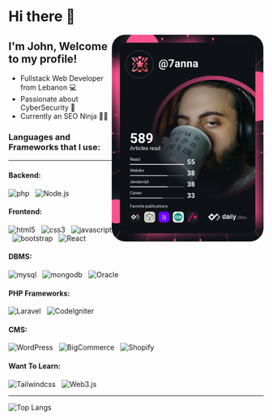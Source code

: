 # Hi there 👋

<div align="right">
  <a href="https://app.daily.dev/7anna" target="_blank">
    <img
      width="300"
      align="right"
      alt="John Najm's Dev Card"
      src="https://github.com/JohnNajm/JohnNajm/blob/master/devcard.svg"
      >
  </a>

</div>


<div align = "left">

## I'm John, Welcome to my profile!

- Fullstack Web Developer from Lebanon 💻
- Passionate about CyberSecurity 🖤
- Currently an SEO Ninja 🐱‍👤


### Languages and Frameworks that I use:
___

#### Backend:

<img src="https://img.shields.io/badge/-PHP-777BB4?logo=php&logoColor=white&style=flat" alt="php"> &nbsp; 
<img src="https://img.shields.io/badge/-Node.js-339933?logo=node.js&logoColor=white&style=flat" alt="Node.js"> 

#### Frontend:
<img src="https://img.shields.io/badge/-HTML5-E34F26?logo=html5&logoColor=white&style=flat" alt="html5"> &nbsp; 
<img src="https://img.shields.io/badge/-CSS3-1572B6?logo=css3&logoColor=white&style=flat" alt="css3"> &nbsp; 
<img src="https://img.shields.io/badge/-Javascript-F7DF1E?logo=javascript&logoColor=white&style=flat" alt="javascript"> &nbsp; 
<img src="https://img.shields.io/badge/-Bootstrap-7952B3?logo=bootstrap&logoColor=white&style=flat" alt="bootstrap"> &nbsp; 
<img src="https://img.shields.io/badge/-React-61DAFB?logo=React&logoColor=white&style=flat" alt="React">

#### DBMS:
<img src="https://img.shields.io/badge/-SQL-4479A1?logo=mysql&logoColor=white&style=flat" alt="mysql"> &nbsp; 
<img src="https://img.shields.io/badge/-MongoDB-47A248?logo=mongodb&logoColor=white&style=flat" alt="mongodb"> &nbsp; 
<img src="https://img.shields.io/badge/-Oracle-F80000?logo=Oracle&logoColor=white&style=flat" alt="Oracle">

#### PHP Frameworks:
<img src="https://img.shields.io/badge/-Laravel-FF2D20?logo=laravel&logoColor=white&style=flat" alt="Laravel"> &nbsp; 
<img src="https://img.shields.io/badge/-CodeIgniter-EF4223?logo=CodeIgniter&logoColor=white&style=flat" alt="CodeIgniter">

#### CMS:
<img src="https://img.shields.io/badge/-WordPress-21759B?logo=WordPress&logoColor=white&style=flat" alt="WordPress"> &nbsp; 
<img src="https://img.shields.io/badge/-BigCommerce-121118?logo=BigCommerce&logoColor=white&style=flat" alt="BigCommerce"> &nbsp;
<img src="https://img.shields.io/badge/-Shopify-7AB55C?logo=Shopify&logoColor=white&style=flat" alt="Shopify"> 

#### Want To Learn:
<img src="https://img.shields.io/badge/-Tailwind_CSS-06B6D4?logo=Tailwindcss&logoColor=white&style=flat" alt="Tailwindcss"> &nbsp; 
<img src="https://img.shields.io/badge/-Web3.js-F16822?logo=Web3.js&logoColor=white&style=flat" alt="Web3.js"> &nbsp; 


 </div>

___

![Top Langs](https://github-readme-stats.vercel.app/api/top-langs/?username=JohnNajm&layout=compact)

